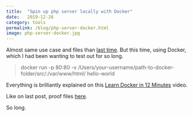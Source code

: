 ```yaml
---
title:  "Spin up php server locally with Docker"
date:   2019-12-26
category: tools
permalink: /blog/php-server-docker.html
image: php-server-docker.jpg
---
```

Almost same use case and files than [last time](http://flopreynat.com/blog/php-server-spin-easy.html).
But this time, using Docker, which I had been wanting to test out for so long.

> docker run -p 80:80 -v /Users/your-username/path-to-docker-folder/src/:/var/www/html/ hello-world

Everything is brilliantly explained on this [Learn Docker in 12 Minutes](https://www.youtube.com/watch?v=YFl2mCHdv24) video.

Like on last post, proof files [here](https://github.com/flopreynat/php-server-docker).

So long.
